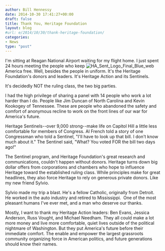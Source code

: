 ```yaml
---
author: Bill Hennessy
date: 2014-10-30 17:41:27+00:00
draft: false
title: Thank You, Heritage Foundation
layout: blog
#url: e/2014/10/30/thank-heritage-foundation/
categories:
- News
type: "post"
---
```


I'm sitting at Reagan National Airport waiting for my flight home. I just spent 24 hours meeting the people who keep ![HA_Sent_Logo_Final_Blue_web](https://hennessysview.com/wp-content/uploads/2014/10/HA_Sent_Logo_Final_Blue_web-284x300.jpg)
America free. Well, besides the people in uniform. It's the Heritage Foundation's donors and leaders. It's Heritage Action and its Sentinels.

It's decidedly NOT the ruling class, the two big parties.

I had the high privilege of sharing a panel with 14 people who work a lot harder than I do. People like Jim Duncan of North Carolina and Kevin Kookogey of Tennessee. These are people who abandoned the safety and comfort of anonymous recline to work on the front lines of our war for America's future.

Heritage Sentinels--over 9,000 strong--make life on Capitol Hill a little less comfortable for members of Congress. Al French told a story of one Congressman who told a Sentinel, "I'll have to look up that bill. I don't know much about it." The Sentinel said, "What? You voted FOR the bill two days ago!"

The Sentinel program, and Heritage Foundation's great research and communications, couldn't happen without donors. Heritage turns down big dollar offers from corporations and chambers who hope to influence Heritage toward the established ruling class. While principles make for great headlines, they also force Heritage to rely on generous private donors. Like my new friend Sylvio.

Sylvio made my trip a blast. He's a fellow Catholic, originally from Detroit. He worked in the auto industry and retired to Mississippi.  One of the most pleasant humans I've ever met, and a man who deserve our thanks.

Mostly, I want to thank my Heritage Action leaders: Ben Evans, Jessica Anderson, Russ Vought, and Michael Needham. They all could make a lot more money and live more comfortable, quiet lives outside of the political nightmare of Washington. But they put America's future before their immediate comfort. The enable and empower the largest grassroots community organizing force in American politics, and future generations should know their names.



